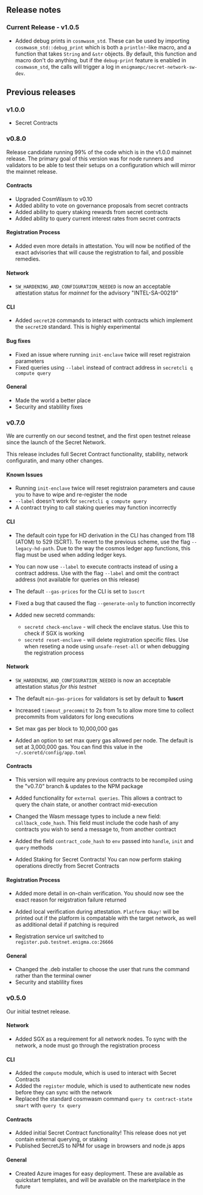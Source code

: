 ## Release notes

### Current Release - v1.0.5

- Added debug prints in `cosmwasm_std`. These can be used by importing
  `cosmwasm_std::debug_print` which is both a `println!`-like macro, and a
  function that takes `String` and `&str` objects. By default, this function
  and macro don't do anything, but if the `debug-print` feature is enabled
  in `cosmwasm_std`, the calls will trigger a log in `enigmampc/secret-network-sw-dev`.

## Previous releases

### v1.0.0

- Secret Contracts

### v0.8.0

Release candidate running 99% of the code which is in the v1.0.0 mainnet release. The primary goal of this version was for node runners and validators 
to be able to test their setups on a configuration which will mirror the mainnet release.

#### Contracts

- Upgraded CosmWasm to v0.10
- Added ability to vote on governance proposals from secret contracts
- Added ability to query staking rewards from secret contracts
- Added ability to query current interest rates from secret contracts

#### Registration Process

- Added even more details in attestation. You will now be notified of the exact advisories that will cause the registration to fail, and possible remedies.

#### Network

- `SW_HARDENING_AND_CONFIGURATION_NEEDED` is now an acceptable attestation status for _mainnet_ for the advisory "INTEL-SA-00219"

#### CLI

- Added `secret20` commands to interact with contracts which implement the `secret20` standard. This is highly experimental

#### Bug fixes

- Fixed an issue where running `init-enclave` twice will reset registraion parameters
- Fixed queries using `--label` instead of contract address in `secretcli q compute query`

#### General

- Made the world a better place
- Security and stablility fixes

### v0.7.0

We are currently on our second testnet, and the first open testnet release since the launch of the Secret Network.

This release includes full Secret Contract functionality, stability, network configuratin, and many other changes.

#### Known Issues

- Running `init-enclave` twice will reset registraion parameters and cause you to have to wipe and re-register the node
- `--label` doesn't work for `secretcli q compute query`
- A contract trying to call staking queries may function incorrectly 

#### CLI

- The default coin type for HD derivation in the CLI has changed from 118 (ATOM) to 529 (SCRT). To revert to the previous scheme,
  use the flag `--legacy-hd-path`. Due to the way the cosmos ledger app functions, this flag must be used when adding ledger keys.

- You can now use `--label` to execute contracts instead of using a contract address. Use with the flag `--label` and omit the contract address
  (not available for queries on this release)

- The default `--gas-prices` for the CLI is set to `1uscrt`

- Fixed a bug that caused the flag `--generate-only` to function incorrectly

- Added new secretd commands:
  - `secretd check-enclave` - will check the enclave status. Use this to check if SGX is working
  - `secretd reset-enclave` - will delete registration specific files. Use when reseting a node using `unsafe-reset-all` or when debugging the registration process

#### Network

- `SW_HARDENING_AND_CONFIGURATION_NEEDED` is now an acceptable attestation status _for this testnet_

- The default `min-gas-prices` for validators is set by default to **1uscrt**

- Increased `timeout_precommit` to 2s from 1s to allow more time to collect precommits from validators for long executions

- Set max gas per block to 10,000,000 gas

- Added an option to set max query gas allowed per node. The default is set at 3,000,000 gas. You can find this value in the `~/.sceretd/config/app.toml`

#### Contracts

- This version will require any previous contracts to be recompiled using the "v0.7.0" branch & updates to the NPM package

- Added functionality for `external queries`. This allows a contract to query the chain state, or another contract mid-execution

- Changed the Wasm message types to include a new field: `callback_code_hash`. This field must include the code hash of
  any contracts you wish to send a message to, from another contract
  
- Added the field `contract_code_hash` to `env` passed into `handle`, `init` and `query` methods

- Added Staking for Secret Contracts! You can now perform staking operations directly from Secret Contracts

#### Registration Process

- Added more detail in on-chain verification. You should now see the exact reason for reigstration failure returned

- Added local verification during attestation. `Platform Okay!` will be printed out if the platform is compatable with the
  target network, as well as additional detail if patching is required

- Registration service url switched to `register.pub.testnet.enigma.co:26666`

#### General

- Changed the .deb installer to choose the user that runs the command rather than the terminal owner
- Security and stablility fixes

### v0.5.0

Our initial testnet release.

#### Network

- Added SGX as a requirement for all network nodes. To sync with the network, a node must go through the registration process

#### CLI

- Added the `compute` module, which is used to interact with Secret Contracts
- Added the `register` module, which is used to authenticate new nodes before they can sync with the network
- Replaced the standard cosmwasm command `query tx contract-state smart` with `query tx query`

#### Contracts

- Added initial Secret Contract functionality! This release does not yet contain external querying, or staking
- Published SecretJS to NPM for usage in browsers and node.js apps

#### General

- Created Azure images for easy deployment. These are available as quickstart templates, and will be available on the marketplace in the future
